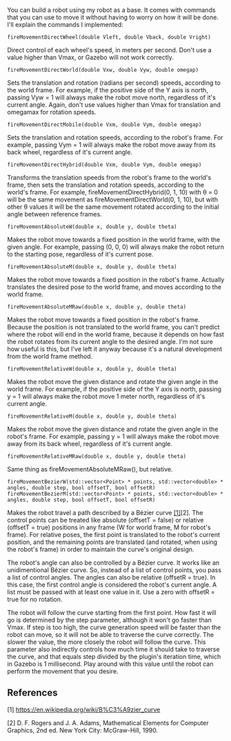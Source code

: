You can build a robot using my robot as a base. It comes with commands that you can use to move it without having to worry on how it will be done. I'll explain the commands I implemented:

````fireMovementDirectWheel(double Vleft, double Vback, double Vright)````

Direct control of each wheel's speed, in meters per second. Don't use a value higher than Vmax, or Gazebo will not work correctly.

````fireMovementDirectWorld(double Vxw, double Vyw, double omegap)````

Sets the translation and rotation (radians per second) speeds, according to the world frame. For example, if the positive side of the Y axis is north, passing Vyw = 1 will always make the robot move north, regardless of it's current angle. Again, don't use values higher than Vmax for translation and omegamax for rotation speeds.

````fireMovementDirectMobile(double Vxm, double Vym, double omegap)````

Sets the translation and rotation speeds, according to the robot's frame. For example, passing Vym = 1 will always make the robot move away from its back wheel, regardless of it's current angle.

````fireMovementDirectHybrid(double Vxm, double Vym, double omegap)````

Transforms the translation speeds from the robot's frame to the world's frame, then sets the translation and rotation speeds, according to the world's frame. For example, fireMovementDirectHybrid(0, 1, 10) with θ = 0 will be the same movement as fireMovementDirectWorld(0, 1, 10), but with other θ values it will be the same movement rotated according to the initial angle between reference frames.

````fireMovementAbsoluteW(double x, double y, double theta)````

Makes the robot move towards a fixed position in the world frame, with the given angle. For example, passing (0, 0, 0) will always make the robot return to the starting pose, regardless of it's current pose.

````fireMovementAbsoluteM(double x, double y, double theta)````

Makes the robot move towards a fixed position in the robot's frame. Actually translates the desired pose to the world frame, and moves according to the world frame.

````fireMovementAbsoluteMRaw(double x, double y, double theta)````

Makes the robot move towards a fixed position in the robot's frame. Because the position is not translated to the world frame, you can't predict where the robot will end in the world frame, because it depends on how fast the robot rotates from its current angle to the desired angle. I'm not sure how useful is this, but I've left it anyway because it's a natural development from the world frame method.

````fireMovementRelativeW(double x, double y, double theta)````

Makes the robot move the given distance and rotate the given angle in the world frame. For example, if the positive side of the Y axis is north, passing y = 1 will always make the robot move 1 meter north, regardless of it's current angle.

````fireMovementRelativeM(double x, double y, double theta)````

Makes the robot move the given distance and rotate the given angle in the robot's frame. For example, passing y = 1 will always make the robot move away from its back wheel, regardless of it's current angle.

````fireMovementRelativeMRaw(double x, double y, double theta)````

Same thing as fireMovementAbsoluteMRaw(), but relative.

````
fireMovementBezierW(std::vector<Point> * points, std::vector<double> * angles, double step, bool offsetT, bool offsetR)
fireMovementBezierM(std::vector<Point> * points, std::vector<double> * angles, double step, bool offsetT, bool offsetR)
````

Makes the robot travel a path described by a Bézier curve [[1]](https://en.wikipedia.org/wiki/B%C3%A9zier_curve)[2]. The control points can be treated like absolute (offsetT = false) or relative (offsetT = true) positions in any frame (W for world frame, M for robot's frame). For relative poses, the first point is translated to the robot's current position, and the remaining points are translated (and rotated, when using the robot's frame) in order to maintain the curve's original design.

The robot's angle can also be controlled by a Bézier curve. It works like an unidimentional Bézier curve. So, instead of a list of control points, you pass a list of control angles. The angles can also be relative (offsetR = true). In this case, the first control angle is considered the robot's current angle. A list must be passed with at least one value in it. Use a zero with offsetR = true for no rotation.

The robot will follow the curve starting from the first point. How fast it will go is determined by the step parameter, although it won't go faster than Vmax. If step is too high, the curve generation speed will be faster than the robot can move, so it will not be able to traverse the curve correctly. The slower the value, the more closely the robot will follow the curve. This parameter also indirectly controls how much time it should take to traverse the curve, and that equals step divided by the plugin's iteration time, which in Gazebo is 1 millisecond. Play around with this value until the robot can perform the movement that you desire.

## References

[1] https://en.wikipedia.org/wiki/B%C3%A9zier_curve

[2] D. F. Rogers and J. A. Adams, Mathematical Elements for Computer Graphics, 2nd ed. New York City: McGraw-Hill, 1990.
